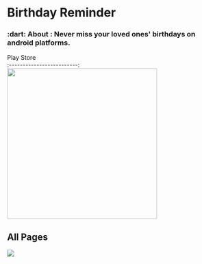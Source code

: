 <h1 align="left"> Birthday Reminder </h1>



<h3 align="left">
   :dart: About : 
  Never miss your loved ones' birthdays on android platforms. 
</h3>

  Play Store        
:-------------------------:
[<img src="https://upload.wikimedia.org/wikipedia/commons/thumb/7/78/Google_Play_Store_badge_EN.svg/512px-Google_Play_Store_badge_EN.svg.png" width="350" >](https://play.google.com/store/apps/details?id=com.keremduman.birthday)

## All Pages
<img src="/image.png">
  
